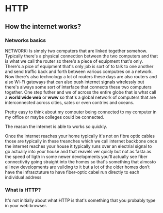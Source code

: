 # HTTP

## How the internet works?


### Networks basics
NETWORK: Is simply two computers that are linked together somehow.
Typically there's a physical connection between the two computers and that is what we call the router so there's a piece of equipment that's only. There's a pice of equipment that's only job is sort of to talk to one another and send traffic back and forth between various computres on a network.
Now there's also technology a lot of routers these days are also routers and also Wi-Fi gateways that can also push internet signals wirelessly but there's always some sort of interface that connects these two computers together. One step futher and we of across the entire globe that is what call a **world wide web** or **www** so that's a global network of computers that are interconnected across cities, sates or even contries and oceans.

Pretty easy to think about my computer being connected to my computer in my office or maybe colleges could be connected. 

The reason the internet is able to works so quickly. 

Once the internet reaches your home typically it's not on fibre optic cables those are typically in these treanches which we call internet backbone once the internet reaches your house it typically runs over an electrial signal to go actually into your house and that reavels ver quicly but not as fasta as the speed of ligth in some newer developments you'll actually see fiber connectivity going straight into the homes so that's something that almosto all new developments are vuilding to it but a lot of the older homes don't have the infrasctuture to have fiber-optic cabel run directly to each individual address 
### What is HTTP? 

It's not initially about what HTTP is that's something that you probably type in your web browser.

HTTPS is simply a protocol and the protocol here: 

**HTTP** **H**yper **T**ext **T**ransfer **P**rotocl 

and it's a set of rules that govern how two computers are supposed to talk to one another so in the simplest form we have a computer and the computer that you're working ar of that your'e consuming is what call the clinet2 machine sometimes that's also referred to as the local machine now the computer that you're interfacing with that acually houses the website files that you're pulling up is what call the server or the remote computer and of course we have the router in between the two. 

What happens is the client machine makes a **request** to the server and the server machine has a **response** that it sends back to the client so we have a request and a response and those two whings always happend over HTTP. 
What happends herw is when this request happends so this guy's gonna send a request over here and this server is basically gonna ask itself a question it says do i have the files ehat the client machine is requesting so it's gonna respond back and send back a response with sort of yes or no, and if it has the files that were requested it of course sends those files along if it does not have the files that were requested it will send an error or a satus code so, the server always reponds with what is known as a status code and those satuts codes are simply three-difit numbers and that helps the client to know you know your or no correct or incorrect of if the files were found or not so let's take a look at some of those status codes of the server can send it back:

## HTTP STATUS CODES

- 1xx Informational
- 2xx Success
    - 200 (Success)
- 3xx Redirection:  website that redirects to another website 
- 4xx Client Error 
    - 404 (Page not found)
- 5xx Server error 

### HTTP REQUEST 

Each request sent by the HTTP client remove there's a request and reponse that request goes though what's known as header. 

The headear is the first few lines of the request that get that fet sent it's made up of three parts: 

- Star line:  GET/background.pngHTTP/1.0
- Headers: User-Agent: Mozilla/5.0
- Body: None for GET

Start line is made up of you can see three portions here then we have the actual 
headers which has some additional infroamtion and then we have the body.

Start line: 

```

              GET     /     background.pngHTTP      /       1.0
             method               target                   version        
```
start with what we call the methos so this is how the request is haveing put togerther it's typically wither get or post, next we have what we call the target so this is which exact file am i trying to locate and then the third paramter is the version of HTTP that we're using HTTP has severals versions one 1.12 and even version 3 is under development so that's all parts of the very sirst line that gets sent.


Headers: 
```
User-Agent: Mozilla/5.0      
```
Typically just has additional information about the request so in this little sample here you can see we have the user agent that's what web browser.
I'm using that's sent to the server becasuse that's helpful information for the server to be 



 